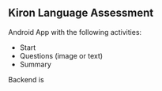## Kiron Language Assessment

Android App with the following activities:
- Start
- Questions (image or text)
- Summary

Backend is


